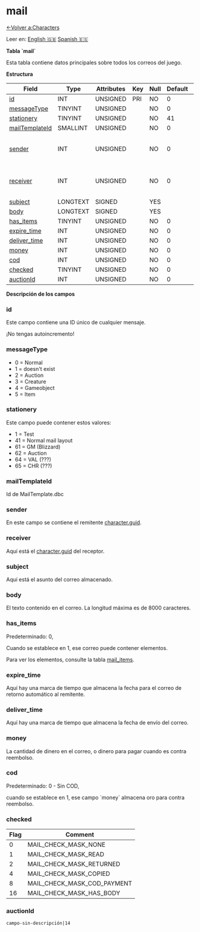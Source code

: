 ﻿# mail

[<-Volver a:Characters](database-characters)

Leer en: [English :gb:](../mail) [Spanish :es:](mail)

**Tabla \`mail\`**

Esta tabla contiene datos principales sobre todos los correos del juego.

**Estructura**

| Field               | Type     | Attributes | Key | Null | Default | Extra | Comment                            |
| ------------------- | -------- | ---------- | --- | ---- | ------- | ----- | ---------------------------------- |
| [id][1]             | INT      | UNSIGNED   | PRI | NO   | 0       |       | Identifier                         |
| [messageType][2]    | TINYINT  | UNSIGNED   |     | NO   | 0       |       |                                    |
| [stationery][3]     | TINYINT  | UNSIGNED   |     | NO   | 41      |       |                                    |
| [mailTemplateId][4] | SMALLINT | UNSIGNED   |     | NO   | 0       |       |                                    |
| [sender][5]         | INT      | UNSIGNED   |     | NO   | 0       |       | Character Global Unique Identifier |
| [receiver][6]       | INT      | UNSIGNED   |     | NO   | 0       |       | Character Global Unique Identifier |
| [subject][7]        | LONGTEXT | SIGNED     |     | YES  |         |       |                                    |
| [body][8]           | LONGTEXT | SIGNED     |     | YES  |         |       |                                    |
| [has_items][9]      | TINYINT  | UNSIGNED   |     | NO   | 0       |       |                                    |
| [expire_time][10]   | INT      | UNSIGNED   |     | NO   | 0       |       |                                    |
| [deliver_time][11]  | INT      | UNSIGNED   |     | NO   | 0       |       |                                    |
| [money][12]         | INT      | UNSIGNED   |     | NO   | 0       |       |                                    |
| [cod][13]           | INT      | UNSIGNED   |     | NO   | 0       |       |                                    |
| [checked][14]       | TINYINT  | UNSIGNED   |     | NO   | 0       |       |                                    |
| [auctionId][14]     | INT      | UNSIGNED   |     | NO   | 0       |       |                                    |

[1]: #id
[2]: #messagetype
[3]: #stationery
[4]: #mailtemplateid
[5]: #sender
[6]: #receiver
[7]: #subject
[8]: #body
[9]: #hasitems
[10]: #expiretime
[11]: #delivertime
[12]: #money
[13]: #cod
[14]: #checked
[15]: #auctionid

**Descripción de los campos**

### id

Este campo contiene una ID único de cualquier mensaje.

¡No tengas autoincremento!

### messageType

-   0 = Normal
-   1 = doesn't exist
-   2 = Auction
-   3 = Creature
-   4 = Gameobject
-   5 = Item

### stationery

Este campo puede contener estos valores:

-   1 = Test
-   41 = Normal mail layout
-   61 = GM (Blizzard)
-   62 = Auction
-   64 = VAL (???)
-   65 = CHR (???)

### mailTemplateId

Id de MailTemplate.dbc

### sender

En este campo se contiene el remitente [character.guid](character#guid).

### receiver

Aquí está el [character.guid](character#guid) del receptor.

### subject

Aquí está el asunto del correo almacenado.

### body

El texto contenido en el correo. La longitud máxima es de 8000 caracteres.

### has_items

Predeterminado: 0,

Cuando se establece en 1, ese correo puede contener elementos.

Para ver los elementos, consulte la tabla [mail\_items](mail_items).

### expire\_time

Aquí hay una marca de tiempo que almacena la fecha para el correo de retorno automático al remitente.

### deliver\_time

Aquí hay una marca de tiempo que almacena la fecha de envío del correo.

### money

La cantidad de dinero en el correo, o dinero para pagar cuando es contra reembolso.

### cod

Predeterminado: 0 - Sin COD,

cuando se establece en 1, ese campo \`money\` almacena oro para contra reembolso.

### checked

| Flag | Comment                     |
| ---- | --------------------------- |
| 0    | MAIL_CHECK_MASK_NONE        |
| 1    | MAIL_CHECK_MASK_READ        |
| 2    | MAIL_CHECK_MASK_RETURNED    |
| 4    | MAIL_CHECK_MASK_COPIED      |
| 8    | MAIL_CHECK_MASK_COD_PAYMENT |
| 16   | MAIL_CHECK_MASK_HAS_BODY    |

### auctionId

`campo-sin-descripción|14`

